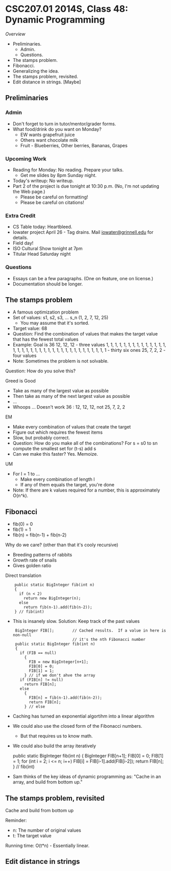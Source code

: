 CSC207.01 2014S, Class 48: Dynamic Programming
==============================================

_Overview_

* Preliminaries.
    * Admin.
    * Questions.
* The stamps problem.
* Fibonacci.
* Generalizing the idea.
* The stamps problem, revisited.
* Edit distance in strings. [Maybe]

Preliminaries
-------------

### Admin

* Don't forget to turn in tutor/mentor/grader forms.
* What food/drink do you want on Monday?
    * EW wants grapefruit juice
    * Others want chocolate milk
    * Fruit - Blueberries, Other berries, Bananas, Grapes

### Upcoming Work

* Reading for Monday: No reading.  Prepare your talks.
    * Get me slides by 8pm Sunday night.
* Today's writeup: No writeup.
* Part 2 of the project is due tonight at 10:30 p.m.  (No, I'm not updating
  the Web page.)
    * Please be careful on formatting!
    * Please be careful on citations!

### Extra Credit

* CS Table today: Heartbleed.
* Iowater project April 26 - Tag drains.  Mail iowater@grinnell.edu for details.
* Field day!
* ISO Cultural Show tonight at 7pm
* Titular Head Saturday night

### Questions

* Essays can be a few paragraphs.  (One on feature, one on license.)
* Documentation should be longer.

The stamps problem
------------------

* A famous optimization problem
* Set of values: s1, s2, s3, ... s_n (1, 2, 7, 12, 25)
    * You may assume that it's sorted.
* Target value: 68
* Question: Find the combination of values that makes the target value that
  has the fewest total values
* Example: Goal is 36
   12, 12, 12 - three values
   1, 1, 1, 1, 1, 1, 1, 1, 1, 1, 1, 1, 1, 1, 1, 1, 1, 1, 1, 1, 1, 1, 1, 1, 1, 1, 1, 1, 1, 1, 1, 1, 1, 1, 1, 1 - thirty six ones
   25, 7, 2, 2 - four values
* Note: Sometimes the problem is not solvable.

Question: How do you solve this?

Greed is Good

* Take as many of the largest value as possible
* Then take as many of the next largest value as possible
* ...
* Whoops ... Doesn't work
   36 : 12, 12, 12, not 25, 7, 2, 2

EM 

* Make every combination of values that create the target 
* Figure out which requires the fewest items
* Slow, but probably correct.
* Question: How do you make all of the combinations?
     For s = s0 to sn
        compute the smallest set for (t-s)
        add s
* Can we make this faster?  Yes.  Memoize.
    
UM

* For l = 1 to ...
    * Make every combination of length l
    * If any of them equals the target, you're done
* Note: If there are k values required for a number, this is approximately O(n^k).

Fibonacci
---------

* fib(0) = 0
* fib(1) = 1
* fib(n) = fib(n-1) + fib(n-2)

Why do we care?  (other than that it's cooly recursive)

* Breeding patterns of rabbits
* Growth rate of snails
* Gives golden ratio

Direct translation

        public static BigInteger fib(int n)
        {
          if (n < 2)
            return new BigInteger(n);
          else
            return fib(n-1).add(fib(n-2));
        } // fib(int)

* This is insanely slow.  Solution: Keep track of the past values

       BigInteger FIB[];        // Cached results.  If a value in here is non-null
                                // it's the nth Fibonacci number
       public static BigInteger fib(int n)
       {
         if (FIB == null)
           {
             FIB = new BigInteger[n+1];
             FIB[0] = 0;
             FIB[1] = 1;
           } // if we don't ahve the array
         if (FIB[n] != null)
           return FIB[n];
         else
           {
             FIB[n] = fib(n-1).add(fib(n-2));
             return FIB[n];
           } // else

* Caching has turned an exponential algortihm into a linear algorithm

* We could also use the closed form of the Fibonacci numbers.
    * But that requires us to know math.

* We could also build the array iteratively

     public static BigInteger fib(int n)
     {
       BigInteger FIB[n+1]; 
       FIB[0] = 0;
       FIB[1] = 1;
       for (int i = 2; i <= n; i++)
         FIB[i] = FIB[i-1].add(FIB[i-2]);
       return FIB[n];
     } // fib(int)

* Sam thinks of the key ideas of dynamic programming as: "Cache in an array,
  and build from bottom up."
      
The stamps problem, revisited
-----------------------------

Cache and build from bottom up

Reminder:
* n: The number of original values
* t: The target value

Running time: O(t*n) - Essentially linear.

Edit distance in strings
------------------------


